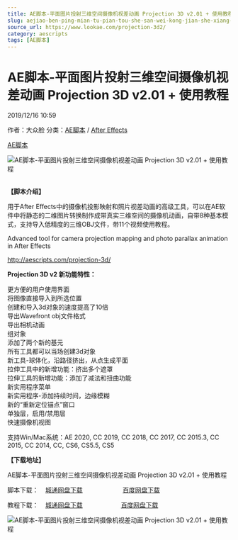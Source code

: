 ```yaml
---
title: AE脚本-平面图片投射三维空间摄像机视差动画 Projection 3D v2.01 + 使用教程
slug: aejiao-ben-ping-mian-tu-pian-tou-she-san-wei-kong-jian-she-xiang-ji-shi-chai-dong-hua-projection-3d-v2-01-shi-yong-jiao-cheng
source_url: https://www.lookae.com/projection-3d2/
category: aescripts
tags: [AE脚本]
---
```

# AE脚本-平面图片投射三维空间摄像机视差动画 Projection 3D v2.01 + 使用教程

2019/12/16 10:59

作者：大众脸
分类：[AE脚本](https://www.lookae.com/after-effects/aescripts/) / [After Effects](https://www.lookae.com/after-effects/)

[AE脚本](https://www.lookae.com/tag/ae%e8%84%9a%e6%9c%ac/)

![AE脚本-平面图片投射三维空间摄像机视差动画 Projection 3D v2.01 + 使用教程](https://www.lookae.com/wp-content/uploads/2019/12/Projection-3D-2.jpg "AE脚本-平面图片投射三维空间摄像机视差动画 Projection 3D v2.01 + 使用教程-LookAE.com")  
[﻿](https://cloud.video.taobao.com//play/u/705956171/p/1/e/6/t/1/248131198326.mp4)

**【脚本介绍】**

用于After Effects中的摄像机投影映射和照片视差动画的高级工具，可以在AE软件中将静态的二维图片转换制作成带真实三维空间的摄像机动画，自带8种基本模式，支持导入低精度的三维OBJ文件，带11个视频使用教程。

Advanced tool for camera projection mapping and photo parallax animation in After Effects

http://aescripts.com/projection-3d/

**Projection 3D v2 新功能特性：**

更方便的用户使用界面  
将图像直接导入到所选位置  
创建和导入3d对象的速度提高了10倍  
导出Wavefront obj文件格式  
导出相机动画  
组对象  
添加了两个新的基元  
所有工具都可以当场创建3d对象  
新工具-球体化，沿路径挤出，从点生成平面  
拉伸工具中的新增功能：挤出多个遮罩  
拉伸工具的新增功能：添加了减法和扭曲功能  
新实用程序菜单  
新实用程序-添加持续时间，边缘模糊  
新的“重新定位锚点”窗口  
单独层，启用/禁用层  
快速摄像机视图

支持Win/Mac系统：AE 2020, CC 2019, CC 2018, CC 2017, CC 2015.3, CC 2015, CC 2014, CC, CS6, CS5.5, CS5

**【下载地址】**

AE脚本-平面图片投射三维空间摄像机视差动画 Projection 3D v2.01 + 使用教程

脚本下载：    [城通网盘下载](https://tc5.us/file/680462-413854662)                       [百度网盘下载](https://pan.baidu.com/s/1bIJcjJLd-iq24z4kkSOcnQ)

教程下载：    [城通网盘下载](https://tc5.us/file/680462-413859997)                      [百度网盘下载](https://pan.baidu.com/s/1Fhwg7CzwgGM3si9VUNDqBg)

![AE脚本-平面图片投射三维空间摄像机视差动画 Projection 3D v2.01 + 使用教程](https://img.alicdn.com/imgextra/i3/705956171/O1CN019SmDdV1vSMhVDq7Pu_!!705956171.jpg "AE脚本-平面图片投射三维空间摄像机视差动画 Projection 3D v2.01 + 使用教程-LookAE.com")
